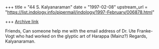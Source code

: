+++
title = "44 S. Kalyanaraman"
date = "1997-02-08"
upstream_url = "https://list.indology.info/pipermail/indology/1997-February/006878.html"

+++
[Archive link](https://list.indology.info/pipermail/indology/1997-February/006878.html)

Friends,
Can someone help me with the email address of Dr. Ute Franke-Vogt
who had worked on the glyptic art of Harappa (Mainz?)
Regards, Kalyanaraman.




